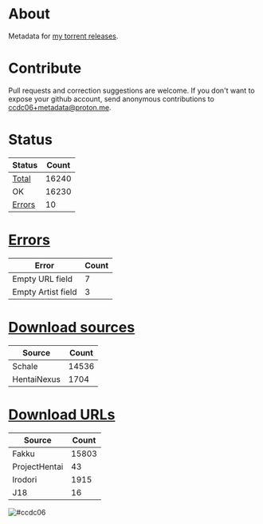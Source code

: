# About
Metadata for [my torrent releases](https://sukebei.nyaa.si/?q=CCDC06).

# Contribute
Pull requests and correction suggestions are welcome. If you don't want to expose your github account, send anonymous contributions to [ccdc06+metadata@proton.me](mailto:ccdc06+metadata@proton.me).

<!-- [Status] -->
# Status
|Status|Count|
|-|-|
|[Total](indexes/list.csv)|16240|
|OK|16230|
|[Errors](indexes/errors.csv)|10|

# [Errors](indexes/errors.csv)
|Error|Count|
|-|-|
|Empty URL field|7|
|Empty Artist field|3|

# [Download sources](indexes/downloadSource.csv)
|Source|Count|
|-|-|
|Schale|14536|
|HentaiNexus|1704|

# [Download URLs](indexes/urlSource.csv)
|Source|Count|
|-|-|
|Fakku|15803|
|ProjectHentai|43|
|Irodori|1915|
|J18|16|
<!-- [/Status] -->

![#ccdc06](https://placehold.co/15x15/ccdc06/ccdc06.png)
